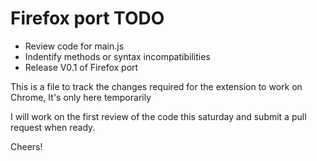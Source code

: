 # Firefox port TODO

* Review code for main.js
* Indentify methods or syntax incompatibilities
* Release V0.1 of Firefox port


This is a file to track the changes required for the extension to work on Chrome, It's only here temporarily 

I will work on the first review of the code this saturday and submit a pull request when ready.

Cheers!